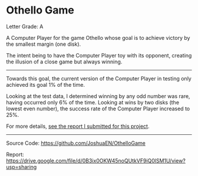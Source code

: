 # Othello Game

Letter Grade: A

A Computer Player for the game Othello whose goal is to achieve victory by the smallest margin (one disk).

The intent being to have the Computer Player toy with its opponent, creating the illusion of a close game but always winning.

---

Towards this goal, the current version of the Computer Player in testing only achieved its goal 1% of the time.

Looking at the test data, I determined winning by any odd number was rare, having occurred only 6% of the time. Looking at wins by two disks (the lowest even number), the success rate of the Computer Player increased to 25%.

For more details, [see the report I submitted for this project](https://drive.google.com/file/d/0B3ix0OKW45noQUtkVF9iQ0lSM1U/view?usp=sharing).

---

Source Code: https://github.com/JoshuaEN/OthelloGame

Report: https://drive.google.com/file/d/0B3ix0OKW45noQUtkVF9iQ0lSM1U/view?usp=sharing
